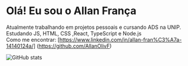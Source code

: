 # Olá! Eu sou o Allan França 

 Atualmente trabalhando em projetos pessoais e cursando ADS na UNIP.
 Estudando JS, HTML, CSS ,React, TypeScript e Node.js  
 Como me encontrar: [https://www.linkedin.com/in/allan-fran%C3%A7a-14140124a/] (https://github.com/AllanOlivF)

![GitHub stats](https://github-readme-stats.vercel.app/api?username=AllanOlivF&show_icons=true)
